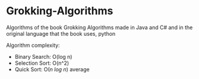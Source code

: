 # Grokking-Algorithms
Algorithms of the book Grokking Algorithms made in Java and C# and in the original language that the book uses, python


Algorithm complexity:

- Binary Search: O(log n)
- Selection Sort: O(n^2)
- Quick Sort: O(*n log n*) average
